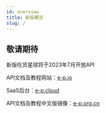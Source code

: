```yaml
---
id: overview
title: 新版概览
slug: /
---
```


## 敬请期待

新版吃货星球将于2023年7月开放API

API文档及教程网站：[e-p.io](https://e-p.io)

SaaS后台：[e-p.cloud](https://e-p.cloud)

API文档及教程中文版镜像：[e-p.org.cn](https://e-p.org.cn)


